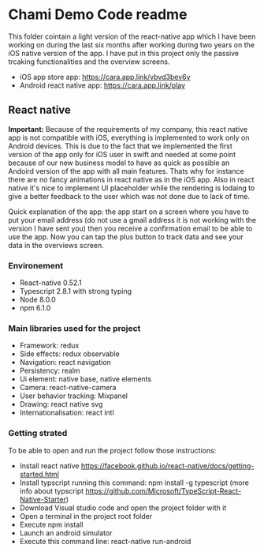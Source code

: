 # Chami Demo Code readme



This folder cointain a light version of the react-native app which I have been working on during the last six months after working during two years on the iOS native version of the app. I have put in this project only the passive trcaking functionalities and the overview screens. 

- iOS app store app: https://cara.app.link/vbvd3bev6y
- Android react native app: https://cara.app.link/play

## React native

**Important:** Because of the requirements of my company, this react native app is not compatible with iOS, everything is implemented to work only on Android devices. This is due to the fact that we implemented the first version of the app only for iOS user in swift and needed at some point because of our new business model to have as quick as possible an Andoird version of the app with all main features. Thats why for instance there are no fancy animations in react native as in the iOS app. Also in react native it's nice to implement UI placeholder while the rendering is lodaing to give a better feedback to the user which was not done due to lack of time.

Quick explanation of the app: the app start on a screen where you have to put your email address (do not use a gmail address it is not working with the version I have sent you) then you receive a confirmation email to be able to use the app. Now you can tap the plus button to track data and see your data in the overviews screen. 

### Environement

- React-native 0.52.1
- Typescript 2.8.1 with strong typing
- Node 8.0.0
- npm 6.1.0

### Main libraries used for the project 

- Framework: redux
- Side effects: redux observable 
- Navigation: react navigation
- Persistency: realm 
- Ui element: native base, native elements
- Camera: react-native-camera
- User behavior tracking: Mixpanel 
- Drawing: react native svg
- Internationalisation: react intl

### Getting strated

To be able to open and run the project follow those instructions: 

- Install react native https://facebook.github.io/react-native/docs/getting-started.html
- Install typscript running this command: npm install -g typescript (more info about typscript https://github.com/Microsoft/TypeScript-React-Native-Starter)
- Download Visual studio code and open the project folder with it 
- Open a terminal in the project root folder 
- Execute npm install
- Launch an android simulator 
- Execute this command line: react-native run-android 





